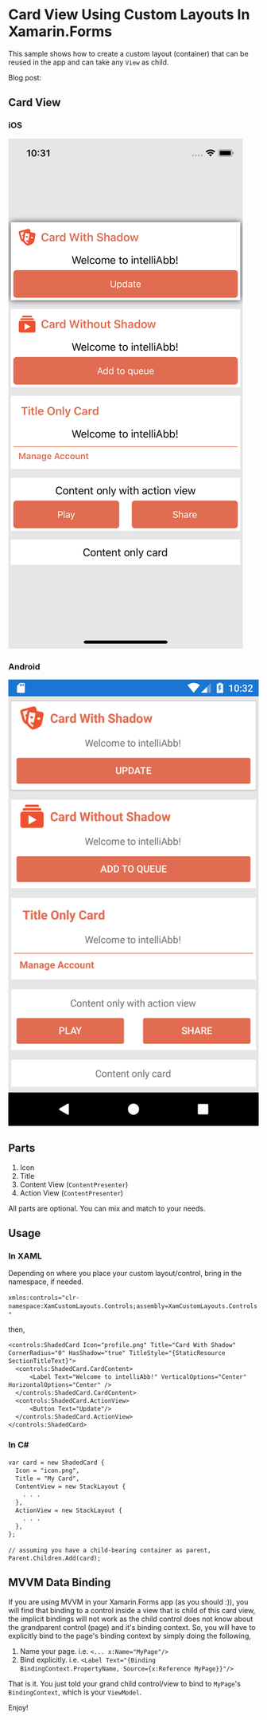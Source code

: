 # Card View Using Custom Layouts In Xamarin.Forms
This sample shows how to create a custom layout (container) that can be reused in the app and can take any `View` as child.

Blog post: <link>

## Card View

### iOS

![iOS](/Screenshots/ios.png)

### Android

![Android](/Screenshots/android.png)

## Parts
1. Icon
2. Title
3. Content View (`ContentPresenter`)
4. Action View (`ContentPresenter`)

All parts are optional. You can mix and match to your needs.

## Usage

### In XAML
Depending on where you place your custom layout/control, bring in the namespace, if needed.

`xmlns:controls="clr-namespace:XamCustomLayouts.Controls;assembly=XamCustomLayouts.Controls" `

then,
```
<controls:ShadedCard Icon="profile.png" Title="Card With Shadow" CornerRadius="0" HasShadow="true" TitleStyle="{StaticResource SectionTitleText}">
  <controls:ShadedCard.CardContent>
      <Label Text="Welcome to intelliAbb!" VerticalOptions="Center" HorizontalOptions="Center" />
  </controls:ShadedCard.CardContent>
  <controls:ShadedCard.ActionView>
      <Button Text="Update"/>
  </controls:ShadedCard.ActionView>
</controls:ShadedCard>

```

### In C#
```
var card = new ShadedCard {
  Icon = "icon.png",
  Title = "My Card",
  ContentView = new StackLayout {
    . . .
  },
  ActionView = new StackLayout {
    . . .
  },
};

// assuming you have a child-bearing container as parent,
Parent.Children.Add(card);
```

## MVVM Data Binding
If you are using MVVM in your Xamarin.Forms app (as you should :)), you will find that binding to a control inside a view that is child of this card view, the implicit bindings will not work as the child control does not know about the grandparent control (page) and it's binding context. So, you will have to explicitly bind to the page's binding context by simply doing the following,

1. Name your page. i.e. `<... x:Name="MyPage"/>`
2. Bind explicitly. i.e. `<Label Text="{Binding BindingContext.PropertyName, Source={x:Reference MyPage}}"/>`

That is it. You just told your grand child control/view to bind to `MyPage`'s `BindingContext`, which is your `ViewModel`.

Enjoy!
